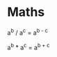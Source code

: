 # Maths

a<sup>b</sup> / a<sup>c</sup> = a<sup>b - c</sup>

a<sup>b</sup> * a<sup>c</sup> = a<sup>b + c</sup>
